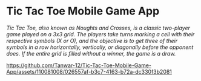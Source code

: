 # Tic Tac Toe Mobile Game  App

*Tic Tac Toe, also known as Noughts and Crosses, is a classic two-player game played on a 3x3 grid. The players take turns marking a cell with their respective symbols (X or O), and the objective is to get three of their symbols in a row horizontally, vertically, or diagonally before the opponent does. If the entire grid is filled without a winner, the game is a draw.*

https://github.com/Tanwar-12/Tic-Tac-Toe-Mobile-Game-App/assets/110081008/026557af-b3c7-4163-b72a-dc330f3b2081

